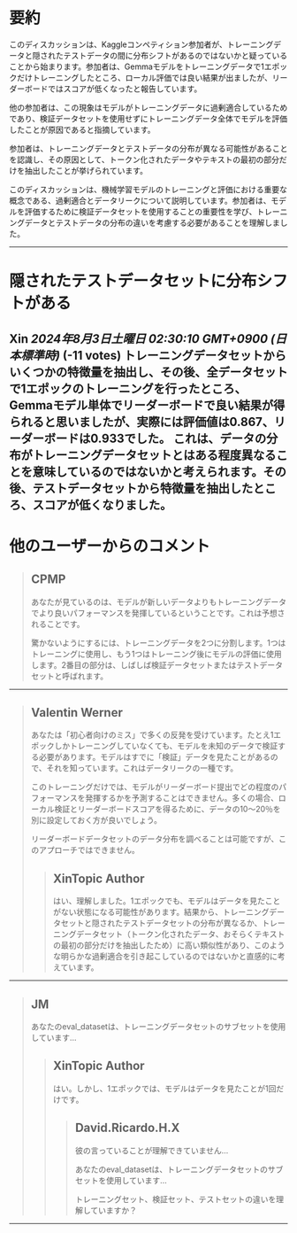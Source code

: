# 要約 
このディスカッションは、Kaggleコンペティション参加者が、トレーニングデータと隠されたテストデータの間に分布シフトがあるのではないかと疑っていることから始まります。参加者は、Gemmaモデルをトレーニングデータで1エポックだけトレーニングしたところ、ローカル評価では良い結果が出ましたが、リーダーボードではスコアが低くなったと報告しています。

他の参加者は、この現象はモデルがトレーニングデータに過剰適合しているためであり、検証データセットを使用せずにトレーニングデータ全体でモデルを評価したことが原因であると指摘しています。

参加者は、トレーニングデータとテストデータの分布が異なる可能性があることを認識し、その原因として、トークン化されたデータやテキストの最初の部分だけを抽出したことが挙げられています。

このディスカッションは、機械学習モデルのトレーニングと評価における重要な概念である、過剰適合とデータリークについて説明しています。参加者は、モデルを評価するために検証データセットを使用することの重要性を学び、トレーニングデータとテストデータの分布の違いを考慮する必要があることを理解しました。


---
# 隠されたテストデータセットに分布シフトがある

**Xin** *2024年8月3日土曜日 02:30:10 GMT+0900 (日本標準時)* (-11 votes)
トレーニングデータセットからいくつかの特徴量を抽出し、その後、全データセットで1エポックのトレーニングを行ったところ、Gemmaモデル単体でリーダーボードで良い結果が得られると思いましたが、実際には評価値は0.867、リーダーボードは0.933でした。
これは、データの分布がトレーニングデータセットとはある程度異なることを意味しているのではないかと考えられます。その後、テストデータセットから特徴量を抽出したところ、スコアが低くなりました。
---
# 他のユーザーからのコメント
> ## CPMP
> 
> あなたが見ているのは、モデルが新しいデータよりもトレーニングデータでより良いパフォーマンスを発揮しているということです。これは予想されることです。
> 
> 驚かないようにするには、トレーニングデータを2つに分割します。1つはトレーニングに使用し、もう1つはトレーニング後にモデルの評価に使用します。2番目の部分は、しばしば検証データセットまたはテストデータセットと呼ばれます。
> 
> 
> 
---
> ## Valentin Werner
> 
> あなたは「初心者向けのミス」で多くの反発を受けています。たとえ1エポックしかトレーニングしていなくても、モデルを未知のデータで検証する必要があります。モデルはすでに「検証」データを見たことがあるので、それを知っています。これはデータリークの一種です。
> 
> このトレーニングだけでは、モデルがリーダーボード提出でどの程度のパフォーマンスを発揮するかを予測することはできません。多くの場合、ローカル検証とリーダーボードスコアを得るために、データの10〜20％を別に設定しておく方が良いでしょう。
> 
> リーダーボードデータセットのデータ分布を調べることは可能ですが、このアプローチではできません。
> 
> 
> 
> > ## XinTopic Author
> > 
> > はい、理解しました。1エポックでも、モデルはデータを見たことがない状態になる可能性があります。結果から、トレーニングデータセットと隠されたテストデータセットの分布が異なるか、トレーニングデータセット（トークン化されたデータ、おそらくテキストの最初の部分だけを抽出したため）に高い類似性があり、このような明らかな過剰適合を引き起こしているのではないかと直感的に考えています。
> > 
> > 
> > 
---
> ## JM
> 
> あなたのeval_datasetは、トレーニングデータセットのサブセットを使用しています…
> 
> 
> 
> > ## XinTopic Author
> > 
> > はい。しかし、1エポックでは、モデルはデータを見たことが1回だけです。
> > 
> > 
> > 
> > > ## David.Ricardo.H.X
> > > 
> > > 彼の言っていることが理解できていません…
> > > 
> > > あなたのeval_datasetは、トレーニングデータセットのサブセットを使用しています…
> > > 
> > > トレーニングセット、検証セット、テストセットの違いを理解していますか？
> > > 
> > > 
> > > 
---

